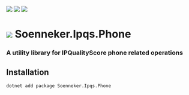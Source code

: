 [![](https://img.shields.io/nuget/v/soenneker.ipqs.phone.svg?style=for-the-badge)](https://www.nuget.org/packages/soenneker.ipqs.phone/)
[![](https://img.shields.io/github/actions/workflow/status/soenneker/soenneker.ipqs.phone/publish-package.yml?style=for-the-badge)](https://github.com/soenneker/soenneker.ipqs.phone/actions/workflows/publish-package.yml)
[![](https://img.shields.io/nuget/dt/soenneker.ipqs.phone.svg?style=for-the-badge)](https://www.nuget.org/packages/soenneker.ipqs.phone/)

# ![](https://user-images.githubusercontent.com/4441470/224455560-91ed3ee7-f510-4041-a8d2-3fc093025112.png) Soenneker.Ipqs.Phone
### A utility library for IPQualityScore phone related operations

## Installation

```
dotnet add package Soenneker.Ipqs.Phone
```
